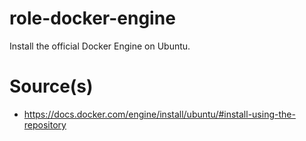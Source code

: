 # role-docker-engine
Install the official Docker Engine on Ubuntu.

# Source(s)
- https://docs.docker.com/engine/install/ubuntu/#install-using-the-repository



